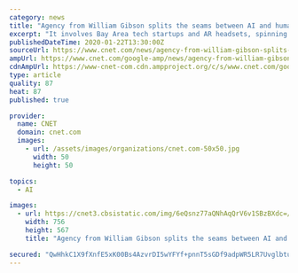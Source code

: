 ```yaml
---
category: news
title: "Agency from William Gibson splits the seams between AI and humans"
excerpt: "It involves Bay Area tech startups and AR headsets, spinning a vibe that doesn't feel far off from the life I actually live right now covering emergent tech. There's a mysterious AI program: an assistant, a person, named Eunice. Someone. I don't want to give much more away. I'd prefer you let the book take you on this journey. Eunice meets and ..."
publishedDateTime: 2020-01-22T13:30:00Z
sourceUrl: https://www.cnet.com/news/agency-from-william-gibson-splits-the-seams-between-ai-and-humans/
ampUrl: https://www.cnet.com/google-amp/news/agency-from-william-gibson-splits-the-seams-between-ai-and-humans/
cdnAmpUrl: https://www-cnet-com.cdn.ampproject.org/c/s/www.cnet.com/google-amp/news/agency-from-william-gibson-splits-the-seams-between-ai-and-humans/
type: article
quality: 87
heat: 87
published: true

provider:
  name: CNET
  domain: cnet.com
  images:
    - url: /assets/images/organizations/cnet.com-50x50.jpg
      width: 50
      height: 50

topics:
  - AI

images:
  - url: https://cnet3.cbsistatic.com/img/6eQsnz77aQNhAqQrV6v1SBzBXdc=/756x567/2020/01/21/aaa44387-8e97-463e-bef4-c4adcb32b2e8/william-gibson.jpg
    width: 756
    height: 567
    title: "Agency from William Gibson splits the seams between AI and humans"

secured: "QwHhkC1X9fXnfE5xK00Bs4AzvrDI5wYFYf+pnnT5sGDf9adpWR5LR7UvglbtuSGRji+rHWpalbmwV0ErFfB2IKpRClTuly6rNlTIrEplN4Kizrj1XsuhK84cugY7oCSlbTMMATB3l93b+xLaTkmXIIwM1+svGtpfZnIKvEfDMz1Nw5DkkepqG+CHKVrMKArWlUvUIJL3F5YAsrqMl3GLAOTLIPhx9AmiRRTzejx5bHs6LUBWvEvYYfokv70507doHFA3bisy4ho6BWl6VeQ+eCK9IUOVa5H8zWR/Oo3ksXa5MPKph8LIwFWt8/0izAzSwyFg10LIBHtKrzf2irNaQdDIdVNist2JbrYFGMnmxHOp4TkrkzkE3zJVzOfVwfE9nFbxoQii2jXMUjVmcMFiSVuFRfvjSzhkZJirxpVdqdR9SMH3AuaAoBScPwzfvJ3Y7VPjniAOXL1T7bY/i9OjGg==;pQBEsLf6e6wWRrMGaLUFfg=="
---
```


